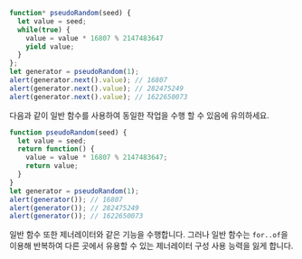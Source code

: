 ```js run demo
function* pseudoRandom(seed) {
  let value = seed;
  while(true) {
    value = value * 16807 % 2147483647
    yield value;
  }
};
let generator = pseudoRandom(1);
alert(generator.next().value); // 16807
alert(generator.next().value); // 282475249
alert(generator.next().value); // 1622650073
```

다음과 같이 일반 함수를 사용하여 동일한 작업을 수행 할 수 있음에 유의하세요.

```js run
function pseudoRandom(seed) {
  let value = seed;
  return function() {
    value = value * 16807 % 2147483647;
    return value;
  }
}
let generator = pseudoRandom(1);
alert(generator()); // 16807
alert(generator()); // 282475249
alert(generator()); // 1622650073
```

일반 함수 또한 제너레이터와 같은 기능을 수행합니다. 그러나 일반 함수는 `for..of`을 이용해 반복하여 다른 곳에서 유용할 수 있는 제너레이터 구성 사용 능력을 잃게 합니다.
